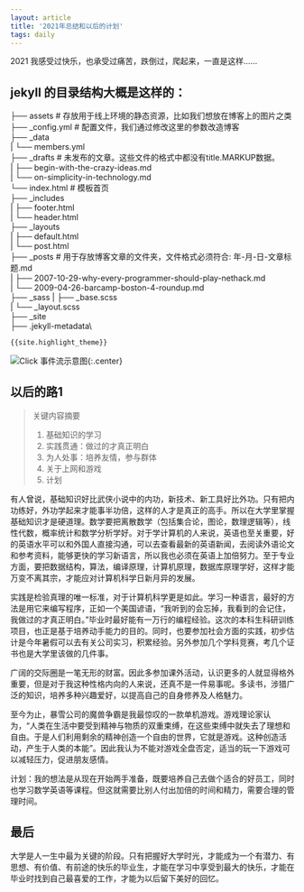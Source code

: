```yaml
---
layout: article
title: '2021年总结和以后的计划'
tags: daily
---
```



2021 我感受过快乐，也承受过痛苦，跌倒过，爬起来，一直是这样……

## jekyll 的目录结构大概是这样的：

├── assets # 存放用于线上环境的静态资源，比如我们想放在博客上的图片之类\
├── _config.yml # 配置文件，我们通过修改这里的参数改造博客\
├── _data\
|   └── members.yml\
├── _drafts # 未发布的文章。这些文件的格式中都没有title.MARKUP数据。\
|   ├── begin-with-the-crazy-ideas.md\
|   └── on-simplicity-in-technology.md\
└── index.html # 模板首页\
├── _includes\
|   ├── footer.html\
|   └── header.html\
├── _layouts\
|   ├── default.html\
|   └── post.html\
├── _posts # 用于存放博客文章的文件夹，文件格式必须符合: 年-月-日-文章标题.md\
|   ├── 2007-10-29-why-every-programmer-should-play-nethack.md\
|   └── 2009-04-26-barcamp-boston-4-roundup.md\
├── _sass
|   ├── _base.scss\
|   └── _layout.scss\
├── _site\
├── .jekyll-metadata\
 
```html
{{site.highlight_theme}}
```

![Click 事件流示意图]({{site.img_url}}/android-chrome-512x512.png){:.center}

## 以后的路1

> 关键内容摘要
>
> 1. 基础知识的学习
> 2. 实践贯通：做过的才真正明白
> 3. 为人处事：培养友情，参与群体
> 4. 关于上网和游戏
> 5. 计划

有人曾说，基础知识好比武侠小说中的内功，新技术、新工具好比外功。只有把内功练好，外功学起来才能事半功倍，这样的人才是真正的高手。所以在大学里掌握基础知识才是硬道理。数学要把离散数学（包括集合论，图论，数理逻辑等），线性代数，概率统计和数学分析学好。对于学计算机的人来说，英语也至关重要，好的英语水平可以和外国人直接沟通，可以去查看最新的英语新闻，去阅读外语论文和参考资料，能够更快的学习新语言，所以我也必须在英语上加倍努力。至于专业方面，要把数据结构，算法，编译原理，计算机原理，数据库原理学好，这样才能万变不离其宗，才能应对计算机科学日新月异的发展。

实践是检验真理的唯一标准，对于计算机科学更是如此。学习一种语言，最好的方法是用它来编写程序，正如一个美国谚语，“我听到的会忘掉，我看到的会记住，我做过的才真正明白。”毕业时最好能有一万行的编程经验。这次的本科生科研训练项目，也正是基于培养动手能力的目的。同时，也要参加社会方面的实践，初步估计是今年暑假可以去有关公司实习，积累经验。另外参加几个学科竞赛，考几个证书也是大学里该做的几件事。

广阔的交际圈是一笔无形的财富。因此多参加课外活动，认识更多的人就显得格外重要，但是对于我这种性格内向的人来说，还真不是一件易事呢。多读书，涉猎广泛的知识，培养多种兴趣爱好，以提高自己的自身修养及人格魅力。

至今为止，暴雪公司的魔兽争霸是我最惊叹的一款单机游戏。游戏理论家认为，“人类在生活中要受到精神与物质的双重束缚，在这些束缚中就失去了理想和自由。于是人们利用剩余的精神创造一个自由的世界，它就是游戏。这种创造活动，产生于人类的本能”。因此我认为不能对游戏全盘否定，适当的玩一下游戏可以减轻压力，促进朋友感情。

计划：我的想法是从现在开始两手准备，既要培养自己去做个适合的好员工，同时也学习数学英语等课程。但这就需要比别人付出加倍的时间和精力，需要合理的管理时间。

## 最后

大学是人一生中最为关键的阶段。只有把握好大学时光，才能成为一个有潜力、有思想、有价值、有前途的快乐的毕业生，才能在学习中享受到最大的快乐，才能在毕业时找到自己最喜爱的工作，才能为以后留下美好的回忆。
